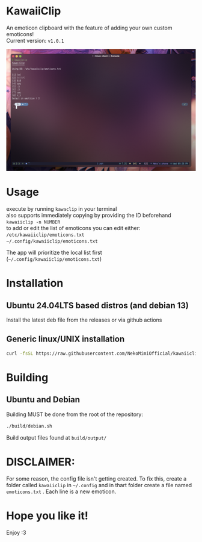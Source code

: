 # KawaiiClip  
An emoticon clipboard with the feature of adding your own custom emoticons!  
Current version: `v1.0.1`  

<img align="center" alt="image" src="./images/showcase.png" />

# Usage  
execute by running `kawaclip` in your terminal  
also supports immediately copying by providing the ID beforehand `kawaiiclip -n NUMBER`  
to add or edit the list of emoticons you can edit either:  
`/etc/kawaiiclip/emoticons.txt`  
`~/.config/kawaiiclip/emoticons.txt`  
  
The app will prioritize the local list first (`~/.config/kawaiiclip/emoticons.txt`)  

# Installation  
## Ubuntu 24.04LTS based distros (and debian 13)  
Install the latest deb file from the releases or via github actions  

## Generic linux/UNIX installation  
```sh
curl -fsSL https://raw.githubusercontent.com/NekoMimiOfficial/kawaiiclip/refs/heads/main/install/remote.sh | bash
```  

# Building  
## Ubuntu and Debian  
Building MUST be done from the root of the repository:  
```sh
./build/debian.sh
```  
Build output files found at `build/output/`  

# DISCLAIMER:  
For some reason, the config file isn't getting created. To fix this, create a folder called `kawaiiclip` in `~/.config` and in thart folder create a file named `emoticons.txt` . Each line is a new emoticon.  

# Hope you like it!  
Enjoy :3  
